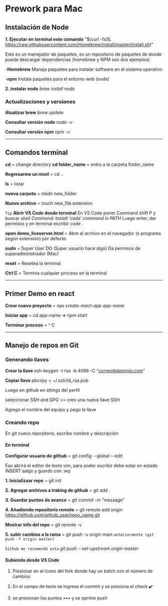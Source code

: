 # Prework para Mac

## Instalación de Node

**1. Ejecutar en terminal este comando** "$(curl -fsSL https://raw.githubusercontent.com/Homebrew/install/master/install.sh)"

Esto es un manejador de paquetes, es un repositorio de paquetes de donde puede descargar dependencias (homebrew y NPM son dos ejemplos)

-**Homebrew** Maneja paquetes para instalar software en el sistema operativo

-**npm** Instala paquetes para el entorno web (node)

**2. instalar node** _brew install node_

### Actualizaciones y versiones

**Atualizar brew** _brew update_

**Consultar versión node** _node -v_

**Consultar versión npm** _npm -v_

---

## Comandos terminal

**cd** = change directory
**cd folder_name** = entro a la carpeta folder_name

**Regresarme un nivel** = cd ..

**ls** = listar

**nueva carpeta** = mkdir new_folder

**Nuevo archivo** = touch new_file.extension

`Tip` **Abrir VS Code desde terminal** En VS Code poner Command shift P y buscar _shell Command: Install 'code' command in PATH_ Luego enter, dar permisos y en terminal escribir _code ._

**open demo_liveserver.html** = Abre el archivo en el navegador (o programa según extensión) por defecto

**sudo** = Super User DO (Super usuario hace algo) Da permisos de superadministrador (Mac)

**reset** = Resetea la terminal

**Ctrl C** = Termina cualquier proceso en la terminal

---

## Primer Demo en react

**Crear nuevo proyecto** = _npx create-react-app app-name_

**Iniciar app** = cd app-name => _npm start_

**Terminar proceso** = ^ C

---

## Manejo de repos en Git

### Generando llaves

**Crear la llave** ssh-keygen -t rsa -b 4096 -C "correo@dominio.com"

**Copiar llave** pbcopy < ~/.ssh/id_rsa.pub

Luego en github en sttings del perfil

seleccionar SSH and GPG >> creo una nueva llave SSH

Agrego el nombre del equipo y pego la llave

### Creando repo

En git nuevo repositorio, escribo nombre y descripción

#### **En terminal**

**Configurar usuario de github** = git config --global --edit

Eso abrirá el editor de texto vim, para poder escribir debe estar en estado INSERT
salgo y guardo con _:wq_

**1. Inicializaar repo** = git init

**2. Agregar archivos a traking de github** = git add .

**3. Guardar puntos de avance** = git commit -m "message"

**4. Añadiendo repositorio remoto** = git remote add origin https://github.com/github_user/repo_name.git

**Mostrar info del repo** = git remote -v

**5. subir cambios a la rama** = git push -u origin main `anteriormente (git push -f origin master)`

`Github me recomendó esta` _git push --set-upstream origin master_

#### **Subiendo desde VS Code**

1. Presionar en el ícono del fork donde hay un batch con el número de cambios

2. En el campo de texto se ingresa el commit y se presiona el check ✔️

3. se presionan los puntos ••• y se oprime push
